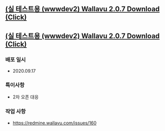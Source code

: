 ## [(실 테스트용 (wwwdev2) Wallavu 2.0.7 Download (Click) ](https://dl.dropbox.com/s/c409djfltwq0607/wallavu_dev2_2.0.7.apk) 
## [(실 테스트용 (wwwdev2) Wallavu 2.0.7 Download (Click) ](https://dl.dropbox.com/s/oyaj56bxz4ew34i/wallavu_release_2.0.7.apk) 


### 배포 일시
- 2020.09.17

### 특이사항
- 2차 오픈 대응

### 작업 사항
- https://redmine.wallavu.com/issues/160


